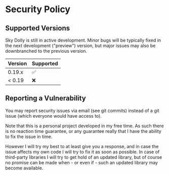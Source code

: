 # Security Policy

## Supported Versions

Sky Dolly is still in active development. Minor bugs will be typically fixed in the next development ("preview") version, but major issues may also be downbranched to the previous version.

| Version | Supported          |
| ------- | ------------------ |
| 0.19.x  | :white_check_mark: |
| < 0.19  | :x:                |

## Reporting a Vulnerability

You may report security issues via email (see git commits) instead of a git issue (which everyone would have access to).

Note that this is a personal project developed in my free time. As such there is no reaction time guarantee, or any guarantee really that I have the ability to fix the issue in time.

However I will try my best to at least give you a response, and in case the issue affects my own code I will try to fix it as soon as possible. In case of third-party libraries I will try to get hold of an updated library, but of course no promise can be made when - or even if - such an updated library may become available. 
